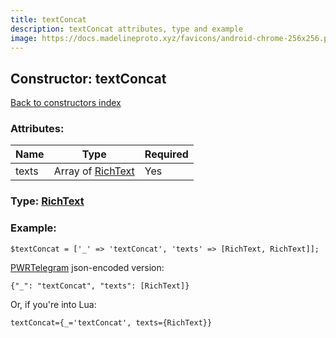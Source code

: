 ```yaml
---
title: textConcat
description: textConcat attributes, type and example
image: https://docs.madelineproto.xyz/favicons/android-chrome-256x256.png
---
```

## Constructor: textConcat  
[Back to constructors index](index.md)



### Attributes:

| Name     |    Type       | Required |
|----------|---------------|----------|
|texts|Array of [RichText](../types/RichText.md) | Yes|



### Type: [RichText](../types/RichText.md)


### Example:

```
$textConcat = ['_' => 'textConcat', 'texts' => [RichText, RichText]];
```  

[PWRTelegram](https://pwrtelegram.xyz) json-encoded version:

```
{"_": "textConcat", "texts": [RichText]}
```


Or, if you're into Lua:  


```
textConcat={_='textConcat', texts={RichText}}

```


